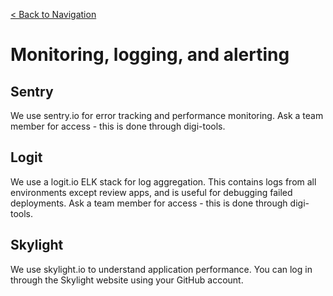 [< Back to Navigation](../README.md)

# Monitoring, logging, and alerting

## Sentry
We use sentry.io for error tracking and performance monitoring. Ask a team member for access - this is done through digi-tools. 

## Logit
We use a logit.io ELK stack for log aggregation. This contains logs from all environments except review apps, and is useful for debugging failed deployments. Ask a team member for access - this is done through digi-tools.

## Skylight
We use skylight.io to understand application performance. You can log in through the Skylight website using your GitHub account.

